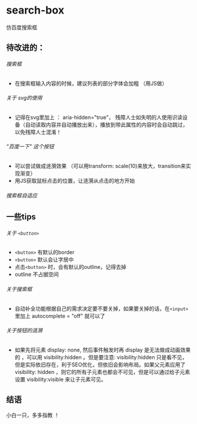 # search-box
仿百度搜索框


## 待改进的： 
###### 搜索框
- 在搜索框输入内容的时候，建议列表的部分字体会加粗 （用JS做）

###### 关于 svg的使用
- 记得在svg里加上 ： aria-hidden="true"， 残障人士如失明的人使用识读设备（自动读取内容并自动播放出来），播放到带此属性的内容时会自动跳过，以免残障人士混淆！

######  “百度一下” 这个按钮
- 可以尝试做成涟漪效果 （可以用transform: scale(10)来放大，transition来实现渐变）
- 用JS获取鼠标点击的位置，让涟漪从点击的地方开始

###### 搜索框自适应


## 一些tips
###### 关于 `<button>`
- `<button>` 有默认的border
- `<button>` 默认会让字居中
- 点击`<button>` 时，会有默认的outline，记得去掉
- outline 不占据空间

###### 关于搜索框

- 自动补全功能根据自己的需求决定要不要关掉，如果要关掉的话，在`<input>`里加上 autocomplete = "off" 就可以了

###### 关于按钮的涟漪
- 如果先将元素 display: none, 然后事件触发时再 display 是无法做成动画效果的 ，可以用 visibility:hidden 。但是要注意:
  visibility:hidden 只是看不见， 但是实际依旧存在，利于SEO优化，但依旧会影响布局。如果父元素应用了 visibility: hidden ，则它的所有子元素也都会不可见，但是可以通过给子元素设置 visibility:visible 来让子元素可见。
  
## 结语

小白一只，多多指教 ！
